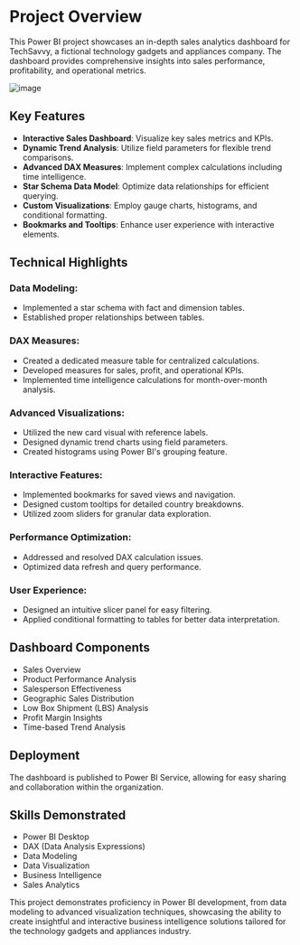 # Project Overview
This Power BI project showcases an in-depth sales analytics dashboard for TechSavvy, a fictional technology gadgets and appliances company. The dashboard provides comprehensive insights into sales performance, profitability, and operational metrics.

![image](https://github.com/user-attachments/assets/d342ca37-3b4e-4f82-8887-371deb0e2023)

## Key Features
- **Interactive Sales Dashboard**: Visualize key sales metrics and KPIs.
- **Dynamic Trend Analysis**: Utilize field parameters for flexible trend comparisons.
- **Advanced DAX Measures**: Implement complex calculations including time intelligence.
- **Star Schema Data Model**: Optimize data relationships for efficient querying.
- **Custom Visualizations**: Employ gauge charts, histograms, and conditional formatting.
- **Bookmarks and Tooltips**: Enhance user experience with interactive elements.

## Technical Highlights
### Data Modeling:
- Implemented a star schema with fact and dimension tables.
- Established proper relationships between tables.

### DAX Measures:
- Created a dedicated measure table for centralized calculations.
- Developed measures for sales, profit, and operational KPIs.
- Implemented time intelligence calculations for month-over-month analysis.

### Advanced Visualizations:
- Utilized the new card visual with reference labels.
- Designed dynamic trend charts using field parameters.
- Created histograms using Power BI's grouping feature.

### Interactive Features:
- Implemented bookmarks for saved views and navigation.
- Designed custom tooltips for detailed country breakdowns.
- Utilized zoom sliders for granular data exploration.

### Performance Optimization:
- Addressed and resolved DAX calculation issues.
- Optimized data refresh and query performance.

### User Experience:
- Designed an intuitive slicer panel for easy filtering.
- Applied conditional formatting to tables for better data interpretation.

## Dashboard Components
- Sales Overview
- Product Performance Analysis
- Salesperson Effectiveness
- Geographic Sales Distribution
- Low Box Shipment (LBS) Analysis
- Profit Margin Insights
- Time-based Trend Analysis

## Deployment
The dashboard is published to Power BI Service, allowing for easy sharing and collaboration within the organization.

## Skills Demonstrated
- Power BI Desktop
- DAX (Data Analysis Expressions)
- Data Modeling
- Data Visualization
- Business Intelligence
- Sales Analytics

This project demonstrates proficiency in Power BI development, from data modeling to advanced visualization techniques, showcasing the ability to create insightful and interactive business intelligence solutions tailored for the technology gadgets and appliances industry.

